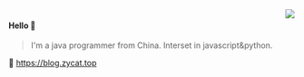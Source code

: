 <img align="right" src="https://github-readme-stats.vercel.app/api?username=limuyan44&show_icons=true&icon_color=805AD5&text_color=718096&bg_color=ffffff&hide_title=true" />

#### Hello 👏

> I'm a java programmer from China.
> Interset in javascript&python.

🔗 https://blog.zycat.top
